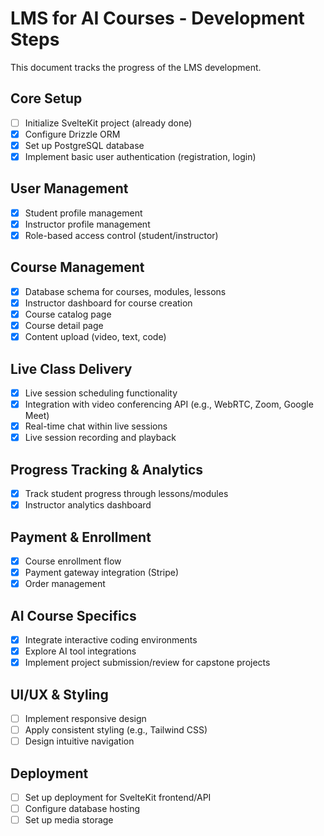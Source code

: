 # LMS for AI Courses - Development Steps

This document tracks the progress of the LMS development.

## Core Setup

- [ ] Initialize SvelteKit project (already done)
- [x] Configure Drizzle ORM
- [x] Set up PostgreSQL database
- [x] Implement basic user authentication (registration, login)

## User Management

- [x] Student profile management
- [x] Instructor profile management
- [x] Role-based access control (student/instructor)

## Course Management

- [x] Database schema for courses, modules, lessons
- [x] Instructor dashboard for course creation
- [x] Course catalog page
- [x] Course detail page
- [x] Content upload (video, text, code)

## Live Class Delivery

- [x] Live session scheduling functionality
- [x] Integration with video conferencing API (e.g., WebRTC, Zoom, Google Meet)
- [x] Real-time chat within live sessions
- [x] Live session recording and playback

## Progress Tracking & Analytics

- [x] Track student progress through lessons/modules
- [x] Instructor analytics dashboard

## Payment & Enrollment

- [x] Course enrollment flow
- [x] Payment gateway integration (Stripe)
- [x] Order management

## AI Course Specifics

- [x] Integrate interactive coding environments
- [x] Explore AI tool integrations
- [x] Implement project submission/review for capstone projects

## UI/UX & Styling

- [ ] Implement responsive design
- [ ] Apply consistent styling (e.g., Tailwind CSS)
- [ ] Design intuitive navigation

## Deployment

- [ ] Set up deployment for SvelteKit frontend/API
- [ ] Configure database hosting
- [ ] Set up media storage
